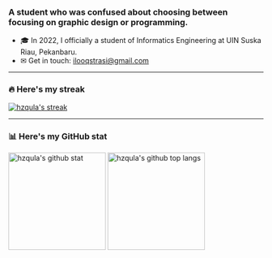 
### A student who was confused about choosing between focusing on graphic design or programming.

- 🎓 In 2022, I officially a student of Informatics Engineering at UIN Suska Riau, Pekanbaru.
- ✉ Get in touch: ilooqstrasi@gmail.com


---
### 🔥 Here's my streak
<a href="https://github.com/anuraghazra/github-readme-stats"><img alt="hzqula's streak" src="https://github-readme-streak-stats.herokuapp.com?user=hzqula&background=1e1e1e&border=FCC936&stroke=FCC936&ring=FC3636&fire=FCC936&currStreakNum=36CCFC&sideNums=36CCFC&currStreakLabel=36FC3E&sideLabels=36FC3E&dates=FCC936" /></a>


---
### 📊 Here's my GitHub stat

<a href="https://github.com/anuraghazra/github-readme-stats"><img alt="hzqula's github stat" src="https://github-readme-stats.vercel.app/api?username=hzqula&show_icons=true&text_color=36CCFC&ring_color=36CCFC&icon_color=FCC936&theme=default&rank_icon=percentile&bg_color=1E1E1E&title_color=36FC3E&border_color=FCC936" height="192px"/></a>
<a href="https://github.com/anuraghazra/github-readme-stats"><img alt="hzqula's github top langs" src="https://github-readme-stats.vercel.app/api/top-langs/?username=hzqula&layout=compact&text_color=36CCFC&title_color=36FC3E&bg_color=1E1E1E&border_color=FCC936" height="192px" /></a>

<!-- [![Muhammad Faruq's WakaTime stats](https://github-readme-stats.vercel.app/api/wakatime?username=hzqula&text_color=36CCFC&title_color=36FC3E&bg_color=1E1E1E&border_color=FCC936)](https://github.com/anuraghazra/github-readme-stats)

![](https://github-profile-trophy.vercel.app/?username=hzqula&theme=matrix&no-frame=false)
-->
